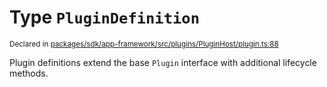 # Type `PluginDefinition`
<sub>Declared in [packages/sdk/app-framework/src/plugins/PluginHost/plugin.ts:88](https://github.com/dxos/dxos/blob/4cb70f94e/packages/sdk/app-framework/src/plugins/PluginHost/plugin.ts#L88)</sub>


Plugin definitions extend the base  `Plugin`  interface with additional lifecycle methods.



